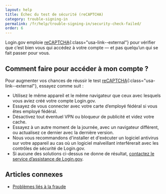 ```yaml
---
layout: help
title: Échec du test de sécurité (reCAPTCHA)
category: trouble-signing-in
permalink: /fr/help/trouble-signing-in/security-check-failed/
order: 6
---
```


Login.gov emploie [reCAPTCHA](https://cloud.google.com/security/products/recaptcha?hl=fr){:class="usa-link--external"} pour vérifier que c’est bien vous qui accédez à votre compte — et pas quelqu’un qui se fait passer pour vous.

## Comment faire pour accéder à mon compte ?

Pour augmenter vos chances de réussir le test [reCAPTCHA](https://cloud.google.com/security/products/recaptcha?hl=fr){:class="usa-link--external"}, essayez comme suit :

- Utilisez le même appareil et le même navigateur que ceux avec lesquels vous aviez créé votre compte Login.gov.
- Essayez de vous connecter avec votre carte d’employé fédéral si vous êtes employé fédéral.
- Désactivez tout éventuel VPN ou bloqueur de publicité et videz votre cache.
- Essayez à un autre moment de la journée, avec un navigateur différent, ou actualisez ce dernier avec la dernière version.
- Nous vous recommandons d'installer et d'exécuter un logiciel antivirus sur votre appareil au cas où un logiciel malveillant interférerait avec les contrôles de sécurité de Login.gov.
- Si aucune des solutions ci-dessus ne donne de résultat, [contactez le service d’assistance de Login.gov](/fr/contact/).


## Articles connexes

* [Problèmes liés à la fraude](/fr/help/fraud-concerns/overview/)
